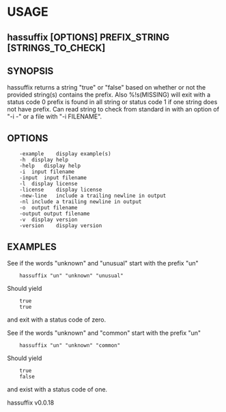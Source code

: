
# USAGE

## hassuffix [OPTIONS] PREFIX_STRING [STRINGS_TO_CHECK] 

## SYNOPSIS

hassuffix returns a string "true" or "false" based on whether or not the provided
string(s) contains the prefix. Also %!s(MISSING) will exit with a status code 0 prefix
is found in all string or status code 1 if one string does not have prefix.
Can read string to check from standard in with an option
of "-i -" or a file with "-i FILENAME".

## OPTIONS

```
	-example	display example(s)
	-h	display help
	-help	display help
	-i	input filename
	-input	input filename
	-l	display license
	-license	display license
	-new-line	include a trailing newline in output
	-nl	include a trailing newline in output
	-o	output filename
	-output	output filename
	-v	display version
	-version	display version
```

## EXAMPLES

See if the words "unknown" and "unusual" start with the prefix "un"

```shell
    hassuffix "un" "unknown" "unusual"
```

Should yield

```
    true
	true
```

and exit with a status code of zero.

See if the words "unknown" and "common" start with the prefix "un"

```
    hassuffix "un" "unknown" "common"
```

Should yield

```
	true
	false
```

and exist with a status code of one.

hassuffix v0.0.18
